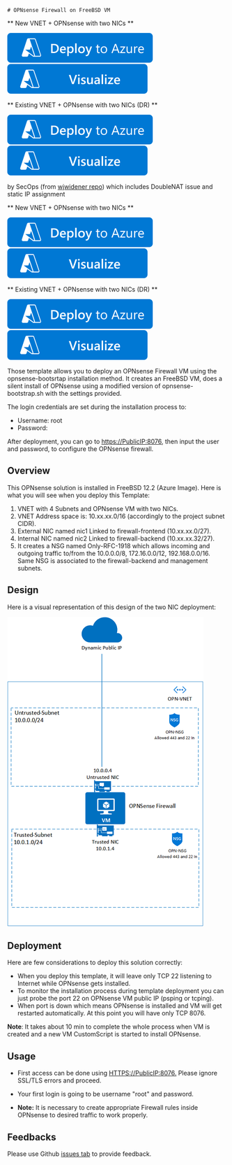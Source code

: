 	# OPNsense Firewall on FreeBSD VM

** New VNET + OPNsense with two NICs **

[![Deploy To Azure](https://raw.githubusercontent.com/Azure/azure-quickstart-templates/master/1-CONTRIBUTION-GUIDE/images/deploytoazure.svg?sanitize=true)](https://portal.azure.com/#create/Microsoft.Template/uri/https%3A%2F%2Fraw.githubusercontent.com%2Foleksandrmeleshchuk-epm%2FAzure-OpnSense%2Fmain%2FOpnSense%2Fazuredeploy.json)
[![Visualize](https://raw.githubusercontent.com/Azure/azure-quickstart-templates/master/1-CONTRIBUTION-GUIDE/images/visualizebutton.svg?sanitize=true)](http://armviz.io/#/?load=https%3A%2F%2Fraw.githubusercontent.com%2Foleksandrmeleshchuk-epm%2FAzure-OpnSense%2Fmain%2FOpnSense%2Farm%2Fazuredeploy.json)

** Existing VNET + OPNsense with two NICs (DR) **

[![Deploy To Azure](https://raw.githubusercontent.com/Azure/azure-quickstart-templates/master/1-CONTRIBUTION-GUIDE/images/deploytoazure.svg?sanitize=true)](https://portal.azure.com/#create/Microsoft.Template/uri/https%3A%2F%2Fraw.githubusercontent.com%2Foleksandrmeleshchuk-epm%2FAzure-OpnSense%2Fmain%2FOpnSense%2Fazuredeploy-Recovery.json)
[![Visualize](https://raw.githubusercontent.com/Azure/azure-quickstart-templates/master/1-CONTRIBUTION-GUIDE/images/visualizebutton.svg?sanitize=true)](http://armviz.io/#/?load=https%3A%2F%2Fraw.githubusercontent.com%2Foleksandrmeleshchuk-epm%2FAzure-OpnSense%2Fmain%2FOpnSense%2Farm%2Fazuredeploy-Recovery.json)

by SecOps (from [wjwidener repo](https://github.com/wjwidener/fwdeployment)) which includes DoubleNAT issue and static IP assignment

** New VNET + OPNsense with two NICs **

[![Deploy To Azure](https://raw.githubusercontent.com/Azure/azure-quickstart-templates/master/1-CONTRIBUTION-GUIDE/images/deploytoazure.svg?sanitize=true)](https://portal.azure.com/#create/Microsoft.Template/uri/https%3A%2F%2Fraw.githubusercontent.com%2Foleksandrmeleshchuk-epm%2FAzure-OpnSense%2Fmain%2FOpnSense%2Fazuredeploy-DoubleNAT.json)
[![Visualize](https://raw.githubusercontent.com/Azure/azure-quickstart-templates/master/1-CONTRIBUTION-GUIDE/images/visualizebutton.svg?sanitize=true)](http://armviz.io/#/?load=https%3A%2F%2Fraw.githubusercontent.com%2Foleksandrmeleshchuk-epm%2FAzure-OpnSense%2Fmain%2FOpnSense%2Farm%2Fazuredeploy-DoubleNAT.json)

** Existing VNET + OPNsense with two NICs (DR) **

[![Deploy To Azure](https://raw.githubusercontent.com/Azure/azure-quickstart-templates/master/1-CONTRIBUTION-GUIDE/images/deploytoazure.svg?sanitize=true)](https://portal.azure.com/#create/Microsoft.Template/uri/https%3A%2F%2Fraw.githubusercontent.com%2Foleksandrmeleshchuk-epm%2FAzure-OpnSense%2Fmain%2FOpnSense%2Fazuredeploy-Recovery-DoubleNAT.json)
[![Visualize](https://raw.githubusercontent.com/Azure/azure-quickstart-templates/master/1-CONTRIBUTION-GUIDE/images/visualizebutton.svg?sanitize=true)](http://armviz.io/#/?load=https%3A%2F%2Fraw.githubusercontent.com%2Foleksandrmeleshchuk-epm%2FAzure-OpnSense%2Fmain%2FOpnSense%2Farm%2Fazuredeploy-Recovery-DoubleNAT.json)


<!-- **New VNET + OPNsense with single NIC**

[![Deploy To Azure](https://raw.githubusercontent.com/Azure/azure-quickstart-templates/master/1-CONTRIBUTION-GUIDE/images/deploytoazure.svg?sanitize=true)](https://portal.azure.com/#create/Microsoft.Template/uri/https%3A%2F%2Fraw.githubusercontent.com%2Foleksandrmeleshchuk-epm%2FAzure-OpnSense%2Fmain%2FOpnSense%2Fazuredeploy-newvnet-single-nic.json)
[![Visualize](https://raw.githubusercontent.com/Azure/azure-quickstart-templates/master/1-CONTRIBUTION-GUIDE/images/visualizebutton.svg?sanitize=true)](http://armviz.io/#/?load=https%3A%2F%2Fraw.githubusercontent.com%2Foleksandrmeleshchuk-epm%2FAzure-OpnSense%2Fmain%2FOpnSense%2Fazuredeploy-newvnet-single-nic.json)

**Existing VNET + OPNsense with single NIC**

[![Deploy To Azure](https://raw.githubusercontent.com/Azure/azure-quickstart-templates/master/1-CONTRIBUTION-GUIDE/images/deploytoazure.svg?sanitize=true)](https://portal.azure.com/#create/Microsoft.Template/uri/https%3A%2F%2Fraw.githubusercontent.com%2Foleksandrmeleshchuk-epm%2FAzure-OpnSense%2Fmain%2FOpnSense%2Fazuredeploy-SingleNIC.json)
[![Visualize](https://raw.githubusercontent.com/Azure/azure-quickstart-templates/master/1-CONTRIBUTION-GUIDE/images/visualizebutton.svg?sanitize=true)](http://armviz.io/#/?load=https%3A%2F%2Fraw.githubusercontent.com%2Foleksandrmeleshchuk-epm%2FAzure-OpnSense%2Fmain%2FOpnSense%2Fazuredeploy-SingleNIC.json)
-->

Those template allows you to deploy an OPNsense Firewall VM using the opnsense-bootsrtap installation method. It creates an FreeBSD VM, does a silent install of OPNsense using a modified version of opnsense-bootstrap.sh with the settings provided.

The login credentials are set during the installation process to:

- Username: root
- Password: 


After deployment, you can go to <https://PublicIP:8076>, then input the user and password, to configure the OPNsense firewall.


## Overview

This OPNsense solution is installed in FreeBSD 12.2 (Azure Image). 
Here is what you will see when you deploy this Template:

1) VNET with 4 Subnets and OPNsense VM with two NICs.
2) VNET Address space is: 10.xx.xx.0/16 (accordingly to the project subnet CIDR).
3) External NIC named nic1 Linked to firewall-frontend (10.xx.xx.0/27).
4) Internal NIC named nic2 Linked to firewall-backend (10.xx.xx.32/27).
5) It creates a NSG named Only-RFC-1918 which allows incoming and outgoing traffic to/from the 10.0.0.0/8, 172.16.0.0/12, 192.168.0.0/16. Same NSG is associated to the firewall-backend and management subnets.

## Design

Here is a visual representation of this design of the two NIC deployment:

![opnsense design](./images/OPN-SenseProject.png)

## Deployment

Here are few considerations to deploy this solution correctly:

- When you deploy this template, it will leave only TCP 22 listening to Internet while OPNsense gets installed.
- To monitor the installation process during template deployment you can just probe the port 22 on OPNsense VM public IP (psping or tcping).
- When port is down which means OPNsense is installed and VM will get restarted automatically. At this point you will have only TCP 8076.

**Note**: It takes about 10 min to complete the whole process when VM is created and a new VM CustomScript is started to install OPNsense.

## Usage

- First access can be done using <HTTPS://PublicIP:8076.> Please ignore SSL/TLS errors and proceed.
- Your first login is going to be username "root" and password.

- **Note:** It is necessary to create appropriate Firewall rules inside OPNsense to desired traffic to work properly.


## Feedbacks

Please use Github [issues tab](https://github.com/oleksandrmeleshchuk-epm/Azure-OpnSense/issues) to provide feedback.

